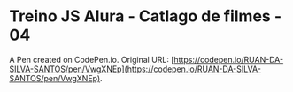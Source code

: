 # Treino JS  Alura - Catlago de filmes - 04

A Pen created on CodePen.io. Original URL: [https://codepen.io/RUAN-DA-SILVA-SANTOS/pen/VwgXNEp](https://codepen.io/RUAN-DA-SILVA-SANTOS/pen/VwgXNEp).

